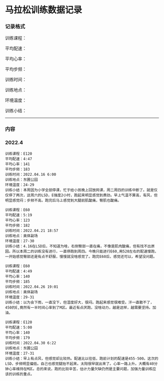 # 马拉松训练数据记录



### 记录格式

训练课程：

平均配速：

平均心率：

平均步频：

训练时间：

训练地点：

环境温度：

训练小结：

---

### 内容

### 2022.4

```
训练课程：E120
平均配速：4:47
平均心率：141
平均步频：183
训练时间：2022.04.16 6:00
训练地点：东圃公园
环境温度：24-29
训练小结：本周因为小学全部停课，忙于给小孩晚上回放网课，周二周四的训练中断了。就是仅仅停了两次，这周六的LSD，E强度2小时，跑起来明显感觉到费劲。早上气温不算高，有风，但明显感觉闷；步频不高。跑完后马上感觉到大腿前肌酸痛，臀肌也酸痛。
```

```
训练课程：E60
平均配速：5:19
平均心率：123
平均步频：182
训练时间：2022.04.21 18:57
训练地点：奥体副场
环境温度：27-30
训练小结：4.16在LSD后，不知道为啥，右侧臀部一直在痛，不像是肌肉酸痛，但有找不出原因。所以本周二的训练没有进行，一直停跑到周四。今晚只能进行E60,用520左右的配速慢跑，一开始感觉臀部还是有点不舒服，慢慢就没啥感觉了。跑完E60后，感觉还可以，希望没问题。
```

```
训练课程：E60
平均配速：4:49
平均心率：140
平均步频：185
训练时间：2022.04.26 19:01
训练地点：奥体副场
环境温度：29-31
训练小结：以为会下雨，一直没下，但湿度好大，很闷。跑起来感觉很难受。汗一直散不了，450的E,竟然有一半时间心率到了M区。最近有点厌跑，没啥动力，越是这样，越需要坚持。加油。
```

```
训练课程：E120
平均配速：5:00
平均心率：140
平均步频：179
训练时间：2022.04.30 6:22
训练地点：东圃公园
环境温度：27-31
训练小结：早上有点风，但感觉却比较热。配速比以往低，跑前计划的配速是455-500。这次的LSD，步频明显偏低。自己也感觉腿抬不起来。太阳很早就出来了。心率一路上升。大概有40分钟心率维持在M区。总的来说，跑的比较辛苦，估计力量欠缺仍然是主要问题，加强力量训练应该的训练的重点。
```





